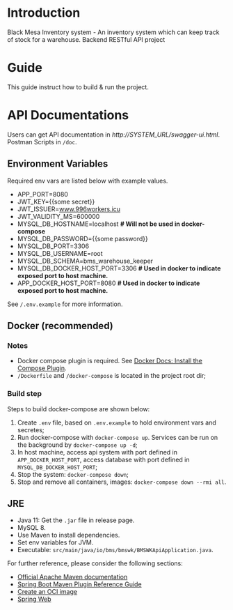 # Introduction
Black Mesa Inventory system - An inventory system which can keep track of stock for a warehouse. Backend RESTful API project

# Guide
This guide instruct how to build & run the project.

# API Documentations
Users can get API documentation in *http://SYSTEM_URL/swagger-ui.html*.
Postman Scripts in `/doc`.

## Environment Variables
Required env vars are listed below with example values.
- APP_PORT=8080
- JWT_KEY={{some secret}}
- JWT_ISSUER=www.996workers.icu
- JWT_VALIDITY_MS=600000
- MYSQL_DB_HOSTNAME=localhost **# Will not be used in docker-compose**
- MYSQL_DB_PASSWORD={{some password}}
- MYSQL_DB_PORT=3306
- MYSQL_DB_USERNAME=root
- MYSQL_DB_SCHEMA=bms_warehouse_keeper
- MYSQL_DB_DOCKER_HOST_PORT=3306 **# Used in docker to indicate exposed port to host machine.**
- APP_DOCKER_HOST_PORT=8080 **# Used in docker to indicate exposed port to host machine.**

See `/.env.example` for more information.

## Docker (recommended)
### Notes
- Docker compose plugin is required. See [Docker Docs: Install the Compose Plugin](https://docs.docker.com/compose/install/).
- `/Dockerfile` and `/docker-compose` is located in the project root dir;

### Build step
Steps to build docker-compose are shown below:
1. Create `.env` file, based on `.env.example` to hold environment vars and secretes;
2. Run docker-compose with `docker-compose up`. Services can be run on the background by `docker-compose up -d`;
3. In host machine, access api system with port defined in `APP_DOCKER_HOST_PORT`, access database with port defined in `MYSQL_DB_DOCKER_HOST_PORT`; 
4. Stop the system: `docker-compose down`;
5. Stop and remove all containers, images: `docker-compose down --rmi all`.

## JRE
- Java 11: Get the `.jar` file in release page.
- MySQL 8.
- Use Maven to install dependencies.
- Set env variables for JVM.
- Executable: `src/main/java/io/bms/bmswk/BMSWKApiApplication.java`.

For further reference, please consider the following sections:

* [Official Apache Maven documentation](https://maven.apache.org/guides/index.html)
* [Spring Boot Maven Plugin Reference Guide](https://docs.spring.io/spring-boot/docs/2.7.8/maven-plugin/reference/html/)
* [Create an OCI image](https://docs.spring.io/spring-boot/docs/2.7.8/maven-plugin/reference/html/#build-image)
* [Spring Web](https://docs.spring.io/spring-boot/docs/2.7.8/reference/htmlsingle/#web)
